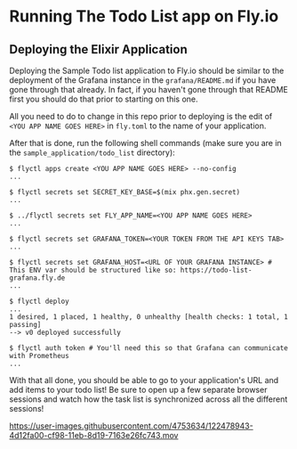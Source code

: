 # Running The Todo List app on Fly.io

## Deploying the Elixir Application

Deploying the Sample Todo list application to Fly.io should be similar to the
deployment of the Grafana instance in the `grafana/README.md` if you have gone through
that already. In fact, if you haven't gone through that README first you should do that
prior to starting on this one.

All you need to do to change in this repo prior to deploying is the edit of
`<YOU APP NAME GOES HERE>` in `fly.toml` to the name of your application.

After that is done, run the following shell commands (make sure you are in the
`sample_application/todo_list` directory):

```shell
$ flyctl apps create <YOU APP NAME GOES HERE> --no-config
...

$ flyctl secrets set SECRET_KEY_BASE=$(mix phx.gen.secret)
...

$ ../flyctl secrets set FLY_APP_NAME=<YOU APP NAME GOES HERE>
...

$ flyctl secrets set GRAFANA_TOKEN=<YOUR TOKEN FROM THE API KEYS TAB>
...

$ flyctl secrets set GRAFANA_HOST=<URL OF YOUR GRAFANA INSTANCE> # This ENV var should be structured like so: https://todo-list-grafana.fly.de
...

$ flyctl deploy
...
1 desired, 1 placed, 1 healthy, 0 unhealthy [health checks: 1 total, 1 passing]
--> v0 deployed successfully

$ flyctl auth token # You'll need this so that Grafana can communicate with Prometheus
...
```

With that all done, you should be able to go to your application's URL and add items
to your todo list! Be sure to open up a few separate browser sessions and watch
how the task list is synchronized across all the different sessions!

https://user-images.githubusercontent.com/4753634/122478943-4d12fa00-cf98-11eb-8d19-7163e26fc743.mov
